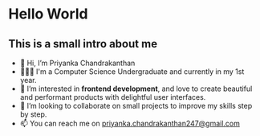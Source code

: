 # Hello World

## This is a small intro about me

- 👋 Hi, I’m Priyanka Chandrakanthan
- 👩🏾‍💻 I'm a Computer Science Undergraduate and currently in my 1st year.
- 👀 I’m interested in **frontend development**, and love to create beautiful and performant products with delightful user interfaces.
- 💞️ I’m looking to collaborate on small projects to improve my skills step by step.
- 📫 You can reach me on priyanka.chandrakanthan247@gmail.com

<!---
PriyankaChandrakanthan/PriyankaChandrakanthan is a ✨ special ✨ repository because its `README.md` (this file) appears on your GitHub profile.
You can click the Preview link to take a look at your changes.
--->
